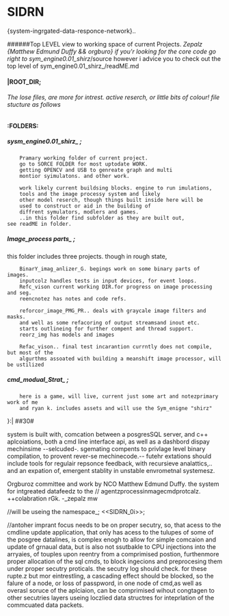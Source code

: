 # SIDRN
 {system-ingrgated-data-responce-network}..
	

######Top LEVEL view to working space of current Projects. _Zepalz {Matthew Edmund Duffy && orgburo} if you'r looking for the core code go right to sym_engine0.01_shirz_/source however i advice you to check out the top level of sym_engine0.01_shirz_/readME.md 


#### |ROOT_DIR;
###### The lose files, are more for intrest. active reserch, or little bits of colour! file stucture as follows


#### :FOLDERS: 

##### sysm_engine0.01_shirz_ ;
		Pramary working folder of current project.
		go to SORCE FOLDER for most uptodate WORK.
		getting OPENCV and USB to genreate graph and multi
		montior syimulatons. and other work.

		work likely current buildsing blocks. engine to run imulations, 
		tools and the image processy system and likely 	
		other model reserch, though things built inside here will be 
		used to construct or aid in the building of
		diffrent symulators, modlers and games.
		..in this folder find subfolder as they are built out, 
	see readME in folder. 
								


##### Image_process parts_ ; 

this folder includes three projects. though in rough state,

		BinarY_imag_anlizer_G. begings work on some binary parts of images.
		inputcolz handles tests in input devices, for event loops.
		Refc_vison current working DIR.for progress on image processing and seg.
		reencnotez has notes and code refs.

		reforcor_image_PMG_PR.. deals with graycale image filters and masks.
		and well as some refacoring of output streamsand inout etc. 
		starts outlineing for further compent and thread support.
		reorz_img has models and images
		
		Refac_vison.. final test incarantion currntly does not compile, but most of the 
		algurthms assoated with building a meanshift image processor, will be ustilized
		

##### cmd_modual_Strat_ ;
	
		here is a game, will live, current just some art and notezprimary work of me 
		and ryan k. includes assets and will use the Sym_enigne "shirz"
							
}:|
							##30#

system is built with, comcation between a posgresSQL server, and c++ aplcoiations, both a cmd line interface api, as well as a dashbord dispay mechinsime --selcuded-. sgemating compents to privlage level binary compilation, to provent rever-se mechinecode.-- futehr extations should include tools for regulair repsonce feedback, with recursieve analattics,.. and an expation of, emergent stablity in unstable envrometnal systemesz. 


Orgburoz committee and work by NCO Matthew Edmund Duffy.
 the system for intgreated datafeedz to the //	agentzprocessinmagecmdprotcalz.
++colabration rGk. 
-_zepalz
mw

//will be useing the namespace_; <<SIDRN_0i>>;


//antoher imprant focus needs to be on proper secutry, so, that acess to the cmdline update application, that only has acess to the tulupes of some of the posgree datalines, is complex enogh to allow for simple comcaion and update of grnaual data, but is also not ssutbakle to CPU injections into the arryaies, of touples upon reentry from a comprimised postion, furthenmore proper allocation of the sql cmds, to block ingecions and preprocesing them under proper secutry proticals. 
the secutry log should check. for these rupte.z but mor eintrestling, a cascading effect should be blocked, so the falure of a node, or loss of passpword, in one node of cmd,as well as overasl soruce of the aplciaion, can be comprimised wihout congtagen to other secutries layers useing loczlied data structres for inteprlation of the commcuated data packets.

